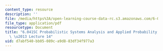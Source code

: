 ```yaml
---
content_type: resource
description: ''
file: /media/https%3A/open-learning-course-data-rc.s3.amazonaws.com/6-041sc-probabilistic-systems-analysis-and-applied-probability-fall-2013/d7abf540bb05089ca9d883df34f977a3_MIT6_041SCF13_lec14_300k.pdf
file_type: application/pdf
resourcetype: Document
title: "6.041SC Probabilistic Systems Analysis and Applied Probability, Fall 2013Transcript\
  \ \u2013 Lecture 14"
uid: d7abf540-bb05-089c-a9d8-83df34f977a3
---
```

